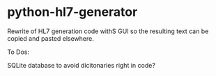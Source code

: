 # python-hl7-generator
Rewrite of HL7 generation code withS GUI so the resulting text can be copied and pasted elsewhere.

To Dos:

SQLite database to avoid dicitonaries right in code?
